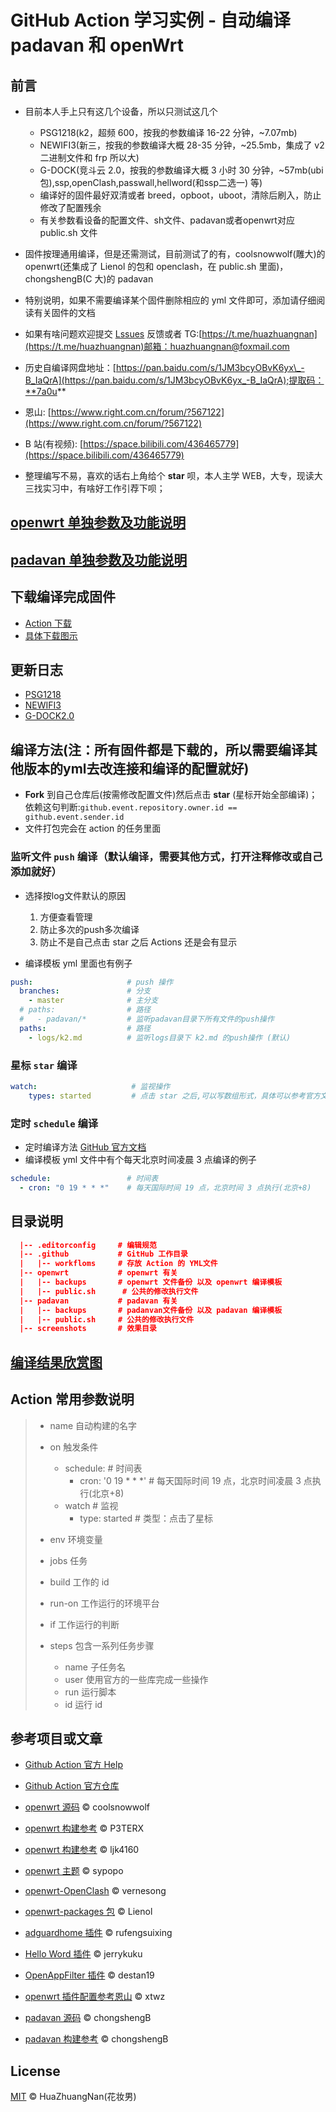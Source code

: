 # GitHub Action 学习实例 - 自动编译 padavan 和 openWrt

## 前言

- 目前本人手上只有这几个设备，所以只测试这几个

  - PSG1218(k2，超频 600，按我的参数编译 16-22 分钟，~7.07mb)
  - NEWIFI3(新三，按我的参数编译大概 28-35 分钟，~25.5mb，集成了 v2 二进制文件和 frp 所以大)
  - G-DOCK(竞斗云 2.0，按我的参数编译大概 3 小时 30 分钟，~57mb(ubi 包),ssp,openClash,passwall,hellword(和ssp二选一) 等)
  - 编译好的固件最好双清或者 breed，opboot，uboot，清除后刷入，防止修改了配置残余
  - 有关参数看设备的配置文件、sh文件、padavan或者openwrt对应 public.sh 文件

- 固件按理通用编译，但是还需测试，目前测试了的有，coolsnowwolf(雕大)的 openwrt(还集成了 Lienol 的包和 openclash，在 public.sh 里面)，chongshengB(C 大)的 padavan

- 特别说明，如果不需要编译某个固件删除相应的 yml 文件即可，添加请仔细阅读有关固件的文档

- 如果有啥问题欢迎提交 [Lssues](https://github.com/HuaZhuangNan/actions-build-padavan-openwrt/issues) 反馈或者 TG:[https://t.me/huazhuangnan](https://t.me/huazhuangnan)邮箱：huazhuangnan@foxmail.com

- 历史自编译网盘地址：[https://pan.baidu.com/s/1JM3bcyOBvK6yx\_-B_IaQrA](https://pan.baidu.com/s/1JM3bcyOBvK6yx_-B_IaQrA);提取码：**7a0u**

- 恩山: [https://www.right.com.cn/forum/?567122](https://www.right.com.cn/forum/?567122)

- B 站(有视频): [https://space.bilibili.com/436465779](https://space.bilibili.com/436465779)

- 整理编写不易，喜欢的话右上角给个 **star** 呗，本人主学 WEB，大专，现读大三找实习中，有啥好工作引荐下呗；

## [openwrt 单独参数及功能说明](/openwrt/readme.md)

## [padavan 单独参数及功能说明](/padavan/readme.md)

## 下载编译完成固件

- [Action 下载](https://github.com/HuaZhuangNan/actions-build-padavan-openwrt/actions)
- [具体下载图示](./screenshots/readme.md)

## 更新日志

- [PSG1218](./logs/k2.md)
- [NEWIFI3](./logs/n3.md)
- [G-DOCK2.0](./logs/g-dock.md)

## 编译方法(注：所有固件都是下载的，所以需要编译其他版本的yml去改连接和编译的配置就好)

- **Fork** 到自己仓库后(按需修改配置文件)然后点击 **star** (星标开始全部编译)；依赖这句判断:`github.event.repository.owner.id == github.event.sender.id`
- 文件打包完会在 action 的任务里面

### 监听文件 `push`  编译（默认编译，需要其他方式，打开注释修改或自己添加就好）

- 选择按log文件默认的原因
  1. 方便查看管理
  2. 防止多次的push多次编译
  3. 防止不是自己点击 star 之后 Actions 还是会有显示

- 编译模板 yml 里面也有例子

```yml
push:                     # push 操作
  branches:               # 分支
    - master              # 主分支
  # paths:                # 路径
  #   - padavan/*         # 监听padavan目录下所有文件的push操作
  paths:                  # 路径
    - logs/k2.md          # 监听logs目录下 k2.md 的push操作 (默认)
```

### 星标 `star` 编译

```yml
watch:                     # 监视操作
    types: started         # 点击 star 之后,可以写数组形式，具体可以参考官方文档
```

### 定时 `schedule` 编译

- 定时编译方法 [GitHub 官方文档](https://help.github.com/en/actions/reference/events-that-trigger-workflows#scheduled-events-schedule)
- 编译模板 yml 文件中有个每天北京时间凌晨 3 点编译的例子

```yml
schedule:                 # 时间表
  - cron: "0 19 * * *"    # 每天国际时间 19 点，北京时间 3 点执行(北京+8)
```

## 目录说明

```json
  |-- .editorconfig     # 编辑规范
  |-- .github           # GitHub 工作目录
  |   |-- workfloms     # 存放 Action 的 YML文件
  |-- openwrt           # openwrt 有关
  |   |-- backups       # openwrt 文件备份 以及 openwrt 编译模板
  |   |-- public.sh      # 公共的修改执行文件
  |-- padavan           # padavan 有关
  |   |-- backups       # padanvan文件备份 以及 padavan 编译模板
  |   |-- public.sh     # 公共的修改执行文件
  |-- screenshots       # 效果目录
```

## [编译结果欣赏图](./screenshots/readme.md)

## Action 常用参数说明

> - name 自动构建的名字
> - on 触发条件
>
>   - schedule:                 # 时间表
>     - cron: '0 19 \* \* \*'   # 每天国际时间 19 点，北京时间凌晨 3 点执行(北京+8)
>   - watch                     # 监视
>     - type: started           # 类型：点击了星标
>
> - env 环境变量
> - jobs 任务
> - build 工作的 id
> - run-on 工作运行的环境平台
> - if 工作运行的判断
> - steps 包含一系列任务步骤
>   - name 子任务名
>   - user 使用官方的一些库完成一些操作
>   - run 运行脚本
>   - id 运行 id

## 参考项目或文章

- [Github Action 官方 Help](https://help.github.com/cn/actions/)

- [Github Action 官方仓库](https://github.com/actions)

- [openwrt 源码](https://github.com/coolsnowwolf/lede) © coolsnowwolf

- [openwrt 构建参考](https://github.com/P3TERX/Actions-OpenWrt) © P3TERX

- [openwrt 构建参考](https://github.com/ljk4160/GDOCK) © ljk4160

- [openwrt 主题](https://github.com/sypopo/luci-theme-argon-mc) © sypopo

- [openwrt-OpenClash](https://github.com/vernesong/OpenClash) © vernesong

- [openwrt-packages 包](https://github.com/Lienol/openwrt-package) © Lienol

- [adguardhome 插件](https://github.com/rufengsuixing/luci-app-adguardhome) © rufengsuixing

- [Hello Word 插件](https://github.com/jerrykuku/luci-app-vssr) © jerrykuku

- [OpenAppFilter 插件](https://github.com/destan19/OpenAppFilter) © destan19

- [openwrt 插件配置参考恩山](https://www.right.com.cn/forum/thread-344825-1-1.html) © xtwz

- [padavan 源码](https://github.com/chongshengB/rt-n56u) © chongshengB

- [padavan 构建参考](https://github.com/chongshengB/Padavan-build) © chongshengB

## License

[MIT](./LICENSE) © HuaZhuangNan(花妆男)
